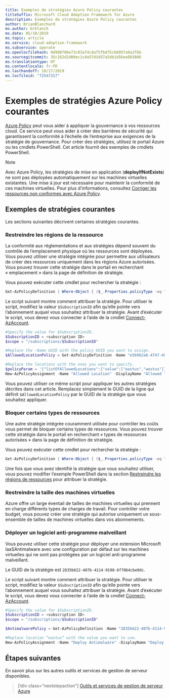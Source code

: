 ```yaml
---
title: Exemples de stratégies Azure Policy courantes
titleSuffix: Microsoft Cloud Adoption Framework for Azure
description: Exemples de stratégies Azure Policy courantes
author: BrianBlanchard
ms.author: brblanch
ms.date: 05/10/2019
ms.topic: article
ms.service: cloud-adoption-framework
ms.subservice: operate
ms.openlocfilehash: 0d998f06e73c03a74cdaf5fbd75cb605fa9a2fbb
ms.sourcegitcommit: 35c162d2d09ec1c4a57d3d57a5db1d56ee883806
ms.translationtype: HT
ms.contentlocale: fr-FR
ms.lasthandoff: 10/17/2019
ms.locfileid: "72547317"
---
```

# <a name="common-azure-policy-examples"></a>Exemples de stratégies Azure Policy courantes

[Azure Policy](https://docs.microsoft.com/azure/governance/policy/overview) peut vous aider à appliquer la gouvernance à vos ressources cloud. Ce service peut vous aider à créer des barrières de sécurité qui garantissent la conformité à l’échelle de l’entreprise aux exigences de la stratégie de gouvernance. Pour créer des stratégies, utilisez le portail Azure ou les cmdlets PowerShell. Cet article fournit des exemples de cmdlets PowerShell.

> [!NOTE]
> Avec Azure Policy, les stratégies de mise en application (**deployIfNotExists**) ne sont pas déployées automatiquement sur les machines virtuelles existantes. Une mise à jour est nécessaire pour maintenir la conformité de ces machines virtuelles. Pour plus d’informations, consultez [Corriger les ressources non conformes avec Azure Policy](https://docs.microsoft.com/azure/governance/policy/how-to/remediate-resources).

## <a name="common-policy-examples"></a>Exemples de stratégies courantes

Les sections suivantes décrivent certaines stratégies courantes.

### <a name="restrict-resource-regions"></a>Restreindre les régions de la ressource

La conformité aux réglementations et aux stratégies dépend souvent du contrôle de l’emplacement physique où les ressources sont déployées. Vous pouvez utiliser une stratégie intégrée pour permettre aux utilisateurs de créer des ressources uniquement dans les régions Azure autorisées. Vous pouvez trouver cette stratégie dans le portail en recherchant « emplacement » dans la page de définition de stratégie.

Vous pouvez exécuter cette cmdlet pour rechercher la stratégie :

```powershell
Get-AzPolicyDefinition | Where-Object { ($_.Properties.policyType -eq "BuiltIn") -and ($_.Properties.displayName -like "*location*") }
```

Le script suivant montre comment attribuer la stratégie. Pour utiliser le script, modifiez la valeur `$SubscriptionID` afin qu’elle pointe vers l’abonnement auquel vous souhaitez attribuer la stratégie. Avant d’exécuter le script, vous devez vous connecter à l’aide de la cmdlet [Connect-AzAccount](https://docs.microsoft.com/powershell/module/az.accounts/connect-azaccount?view=azps-2.1.0).

```powershell
#Specify the value for $SubscriptionID.
$SubscriptionID = <subscription ID>
$scope = "/subscriptions/$SubscriptionID"

#Replace the -Name GUID with the policy GUID you want to assign.
$AllowedLocationPolicy = Get-AzPolicyDefinition -Name "e56962a6-4747-49cd-b67b-bf8b01975c4c"

#Replace the locations with the ones you want to specify.
$policyParam = '{"listOfAllowedLocations":{"value":["eastus","westus"]}}'
New-AzPolicyAssignment -Name "Allowed Location" -DisplayName "Allowed locations for resource creation" -Scope $scope -PolicyDefinition $AllowedLocationPolicy -Location eastus -PolicyParameter $policyparam
```

Vous pouvez utiliser ce même script pour appliquer les autres stratégies décrites dans cet article. Remplacez simplement le GUID de la ligne qui définit `$AllowedLocationPolicy` par le GUID de la stratégie que vous souhaitez appliquer.

### <a name="block-certain-resource-types"></a>Bloquer certains types de ressources

Une autre stratégie intégrée couramment utilisée pour contrôler les coûts vous permet de bloquer certains types de ressources. Vous pouvez trouver cette stratégie dans le portail en recherchant « types de ressources autorisées » dans la page de définition de stratégie.

Vous pouvez exécuter cette cmdlet pour rechercher la stratégie :

```powershell
Get-AzPolicyDefinition | Where-Object { ($_.Properties.policyType -eq "BuiltIn") -and ($_.Properties.displayName -like "*allowed resource types") }
```

Une fois que vous avez identifié la stratégie que vous souhaitez utiliser, vous pouvez modifier l’exemple PowerShell dans la section [Restreindre les régions de ressources](#restrict-resource-regions) pour attribuer la stratégie.

### <a name="restrict-vm-size"></a>Restreindre la taille des machines virtuelles

Azure offre un large éventail de tailles de machines virtuelles qui prennent en charge différents types de charges de travail. Pour contrôler votre budget, vous pouvez créer une stratégie qui autorise uniquement un sous-ensemble de tailles de machines virtuelles dans vos abonnements.

### <a name="deploy-antimalware"></a>Déployer un logiciel anti-programme malveillant

Vous pouvez utiliser cette stratégie pour déployer une extension Microsoft IaaSAntimalware avec une configuration par défaut sur les machines virtuelles qui ne sont pas protégées par un logiciel anti-programme malveillant.

Le GUID de la stratégie est `2835b622-407b-4114-9198-6f7064cbe0dc`.

Le script suivant montre comment attribuer la stratégie. Pour utiliser le script, modifiez la valeur `$SubscriptionID` afin qu’elle pointe vers l’abonnement auquel vous souhaitez attribuer la stratégie. Avant d’exécuter le script, vous devez vous connecter à l’aide de la cmdlet [Connect-AzAccount](https://docs.microsoft.com/powershell/module/az.accounts/connect-azaccount?view=azps-2.1.0).

```powershell
#Specify the value for $SubscriptionID.
$SubscriptionID = <subscription ID>
$scope = "/subscriptions/$SubscriptionID"

$AntimalwarePolicy = Get-AzPolicyDefinition -Name "2835b622-407b-4114-9198-6f7064cbe0dc"

#Replace location “eastus” with the value you want to use.
New-AzPolicyAssignment -Name "Deploy Antimalware" -DisplayName "Deploy default Microsoft IaaSAntimalware extension for Windows Server" -Scope $scope -PolicyDefinition $AntimalwarePolicy -Location eastus –AssignIdentity

```

## <a name="next-steps"></a>Étapes suivantes

En savoir plus sur les autres outils et services de gestion de serveur disponibles.

> [!div class="nextstepaction"]
> [Outils et services de gestion de serveur Azure](./tools-services.md)

